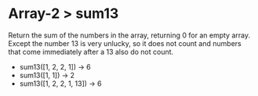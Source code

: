 # Array-2 > sum13

Return the sum of the numbers in the array, returning 0 for an empty array. Except the number 13 is very unlucky, so it does not count and numbers that come immediately after a 13 also do not count.

- sum13([1, 2, 2, 1]) → 6
- sum13([1, 1]) → 2
- sum13([1, 2, 2, 1, 13]) → 6